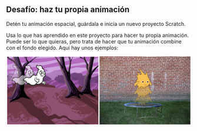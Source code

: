 ## Desafío: haz tu propia animación

Detén tu animación espacial, guárdala e inicia un nuevo proyecto Scratch.

Usa lo que has aprendido en este proyecto para hacer tu propia animación. Puede ser lo que quieras, pero trata de hacer que tu animación combine con el fondo elegido. Aquí hay unos ejemplos:

![captura de pantalla](images/space-egs.png)
